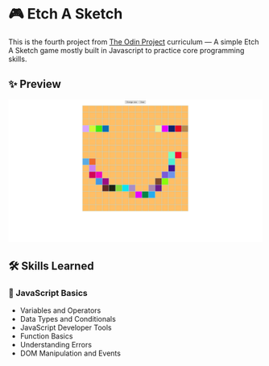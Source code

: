 # 🎮 Etch A Sketch

This is the fourth project from [The Odin Project](https://github.com/TheOdinProject) curriculum — A simple Etch A Sketch game mostly built in Javascript to practice core programming skills.

## ✨ Preview

![Homepage](demo.png)

## 🛠️ Skills Learned

### 📜 JavaScript Basics

- Variables and Operators
- Data Types and Conditionals
- JavaScript Developer Tools
- Function Basics
- Understanding Errors
- DOM Manipulation and Events
